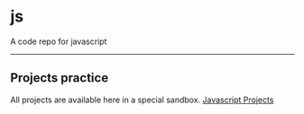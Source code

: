 # js
A code repo for javascript 

---

## Projects practice

All projects are available here in a special sandbox.
[Javascript Projects](https://stackblitz.com/edit/dom-project-chaiaurcode?file=index.html)
